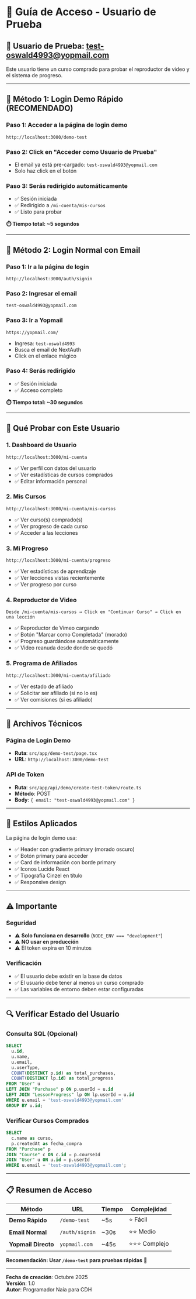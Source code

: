 # 🧪 Guía de Acceso - Usuario de Prueba

## 👤 **Usuario de Prueba: test-oswald4993@yopmail.com**

Este usuario tiene un curso comprado para probar el reproductor de video y el sistema de progreso.

---

## 🚀 **Método 1: Login Demo Rápido (RECOMENDADO)**

### Paso 1: Acceder a la página de login demo
```
http://localhost:3000/demo-test
```

### Paso 2: Click en "Acceder como Usuario de Prueba"
- El email ya está pre-cargado: `test-oswald4993@yopmail.com`
- Solo haz click en el botón

### Paso 3: Serás redirigido automáticamente
- ✅ Sesión iniciada
- ✅ Redirigido a `/mi-cuenta/mis-cursos`
- ✅ Listo para probar

**⏱️ Tiempo total: ~5 segundos**

---

## 📧 **Método 2: Login Normal con Email**

### Paso 1: Ir a la página de login
```
http://localhost:3000/auth/signin
```

### Paso 2: Ingresar el email
```
test-oswald4993@yopmail.com
```

### Paso 3: Ir a Yopmail
```
https://yopmail.com/
```
- Ingresa: `test-oswald4993`
- Busca el email de NextAuth
- Click en el enlace mágico

### Paso 4: Serás redirigido
- ✅ Sesión iniciada
- ✅ Acceso completo

**⏱️ Tiempo total: ~30 segundos**

---

## 🎯 **Qué Probar con Este Usuario**

### 1. **Dashboard de Usuario**
```
http://localhost:3000/mi-cuenta
```
- ✅ Ver perfil con datos del usuario
- ✅ Ver estadísticas de cursos comprados
- ✅ Editar información personal

### 2. **Mis Cursos**
```
http://localhost:3000/mi-cuenta/mis-cursos
```
- ✅ Ver curso(s) comprado(s)
- ✅ Ver progreso de cada curso
- ✅ Acceder a las lecciones

### 3. **Mi Progreso**
```
http://localhost:3000/mi-cuenta/progreso
```
- ✅ Ver estadísticas de aprendizaje
- ✅ Ver lecciones vistas recientemente
- ✅ Ver progreso por curso

### 4. **Reproductor de Video**
```
Desde /mi-cuenta/mis-cursos → Click en "Continuar Curso" → Click en una lección
```
- ✅ Reproductor de Vimeo cargando
- ✅ Botón "Marcar como Completada" (morado)
- ✅ Progreso guardándose automáticamente
- ✅ Video reanuda desde donde se quedó

### 5. **Programa de Afiliados**
```
http://localhost:3000/mi-cuenta/afiliado
```
- ✅ Ver estado de afiliado
- ✅ Solicitar ser afiliado (si no lo es)
- ✅ Ver comisiones (si es afiliado)

---

## 🔧 **Archivos Técnicos**

### Página de Login Demo
- **Ruta**: `src/app/demo-test/page.tsx`
- **URL**: `http://localhost:3000/demo-test`

### API de Token
- **Ruta**: `src/app/api/demo/create-test-token/route.ts`
- **Método**: POST
- **Body**: `{ email: "test-oswald4993@yopmail.com" }`

---

## 🎨 **Estilos Aplicados**

La página de login demo usa:
- ✅ Header con gradiente primary (morado oscuro)
- ✅ Botón primary para acceder
- ✅ Card de información con borde primary
- ✅ Iconos Lucide React
- ✅ Tipografía Cinzel en título
- ✅ Responsive design

---

## ⚠️ **Importante**

### Seguridad
- ⚠️ **Solo funciona en desarrollo** (`NODE_ENV === "development"`)
- ⚠️ **NO usar en producción**
- ⚠️ El token expira en 10 minutos

### Verificación
- ✅ El usuario debe existir en la base de datos
- ✅ El usuario debe tener al menos un curso comprado
- ✅ Las variables de entorno deben estar configuradas

---

## 🔍 **Verificar Estado del Usuario**

### Consulta SQL (Opcional)
```sql
SELECT 
  u.id, 
  u.name, 
  u.email, 
  u.userType,
  COUNT(DISTINCT p.id) as total_purchases,
  COUNT(DISTINCT lp.id) as total_progress
FROM "User" u
LEFT JOIN "Purchase" p ON p.userId = u.id
LEFT JOIN "LessonProgress" lp ON lp.userId = u.id
WHERE u.email = 'test-oswald4993@yopmail.com'
GROUP BY u.id;
```

### Verificar Cursos Comprados
```sql
SELECT 
  c.name as curso,
  p.createdAt as fecha_compra
FROM "Purchase" p
JOIN "Course" c ON c.id = p.courseId
JOIN "User" u ON u.id = p.userId
WHERE u.email = 'test-oswald4993@yopmail.com';
```

---

## 📋 **Resumen de Acceso**

| Método | URL | Tiempo | Complejidad |
|--------|-----|--------|-------------|
| **Demo Rápido** | `/demo-test` | ~5s | ⭐ Fácil |
| **Email Normal** | `/auth/signin` | ~30s | ⭐⭐ Medio |
| **Yopmail Directo** | `yopmail.com` | ~45s | ⭐⭐⭐ Complejo |

**Recomendación: Usar `/demo-test` para pruebas rápidas** 🚀

---

**Fecha de creación**: Octubre 2025  
**Versión**: 1.0  
**Autor**: Programador Naia para CDH

